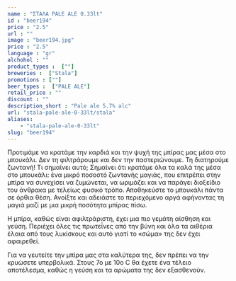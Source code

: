 ```yaml
---
name : "ΣΤΑΛΑ PALE ALE 0.33lt"
id : "beer194"
price : "2.5"
url : ""
image : "beer194.jpg"
price : "2.5"
language : "gr"
alchohol : ""
product_types :  [""]
breweries :  ["Stala"]
promotions : [""]
beer_types :  ["PALE ALE"]
retail_price : ""
discount : ""
description_short : "Pale ale 5.7% alc"
url: "stala-pale-ale-0-33lt/stala"
aliases: 
    - "stala-pale-ale-0-33lt"
slug: "beer194"
---
```


Προτιμάμε να κρατάμε την καρδιά και την ψυχή της μπίρας μας μέσα στο μπουκάλι.
Δεν τη φιλτράρουμε και δεν την παστεριώνουμε. Τη διατηρούμε ζωντανή!
Τι σημαίνει αυτό; Σημαίνει ότι κρατάμε όλα τα καλά της μέσα στο μπουκάλι: ένα μικρό ποσοστό ζωντανής μαγιάς, που επιτρέπει στην μπίρα να συνεχίσει να ζυμώνεται, να ωριμάζει και να παράγει
διοξείδιο του άνθρακα με τελείως φυσικό τρόπο.
Αποθηκεύστε το μπουκάλι πάντα σε όρθια θέση. Ανοίξτε και αδειάστε το περιεχόμενο αργά αφήνοντας τη μαγιά μαζί με μια μικρή ποσότητα μπίρας πίσω.

Η μπίρα, καθώς είναι αφιλτράριστη, έχει μια πιο γεμάτη αίσθηση και γεύση. Περιέχει όλες τις πρωτεΐνες από την βύνη και όλα τα αιθέρια έλαια από τους λυκίσκους και αυτό γιατί το «σώμα» της δεν έχει αφαιρεθεί.

Για να γευτείτε την μπίρα μας στα καλύτερα της, δεν πρέπει να την κρυώσετε υπερβολικά. Στους 7ο με 10ο C θα έχετε ένα τέλειο αποτέλεσμα, καθώς η γεύση και τα αρώματα της δεν εξασθενούν.